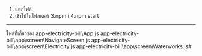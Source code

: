 1. แตกไฟล์
2. เข้าไปในโฟลเดอร์
3.npm i
4.npm start

---------------
ไฟล์ที่เกี่ยวข้อง
app-electricity-bill\App.js
app-electricity-bill\app\screen\NavigateScreen.js
app-electricity-bill\app\screen\Electricity.js
app-electricity-bill\app\screen\Waterworks.js#   
 
 